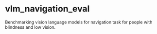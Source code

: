 # vlm_navigation_eval
Benchmarking vision language models for navigation task for people with blindness and low vision.
